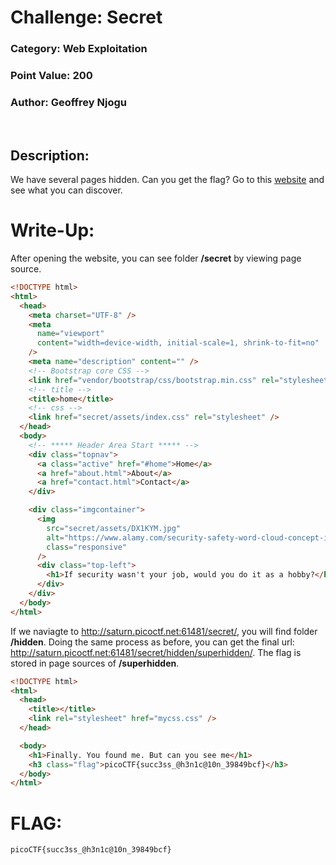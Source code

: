 # **Challenge:** Secret

### **Category:** Web Exploitation
### **Point Value:** 200
### **Author:** Geoffrey Njogu
<br>

## **Description:**
We have several pages hidden. Can you get the flag? Go to this [website](http://saturn.picoctf.net:61481/) and see what you can discover.


# **Write-Up:**
After opening the website, you can see folder **/secret** by viewing page source. 
```html
<!DOCTYPE html>
<html>
  <head>
    <meta charset="UTF-8" />
    <meta
      name="viewport"
      content="width=device-width, initial-scale=1, shrink-to-fit=no"
    />
    <meta name="description" content="" />
    <!-- Bootstrap core CSS -->
    <link href="vendor/bootstrap/css/bootstrap.min.css" rel="stylesheet" />
    <!-- title -->
    <title>home</title>
    <!-- css -->
    <link href="secret/assets/index.css" rel="stylesheet" />
  </head>
  <body>
    <!-- ***** Header Area Start ***** -->
    <div class="topnav">
      <a class="active" href="#home">Home</a>
      <a href="about.html">About</a>
      <a href="contact.html">Contact</a>
    </div>

    <div class="imgcontainer">
      <img
        src="secret/assets/DX1KYM.jpg"
        alt="https://www.alamy.com/security-safety-word-cloud-concept-image-image67649784.html"
        class="responsive"
      />
      <div class="top-left">
        <h1>If security wasn't your job, would you do it as a hobby?</h1>
      </div>
    </div>
  </body>
</html>

```
If we naviagte to http://saturn.picoctf.net:61481/secret/, you will find folder **/hidden**. 
Doing the same process as before, you can get the final url: http://saturn.picoctf.net:61481/secret/hidden/superhidden/.
The flag is stored in page sources of **/superhidden**.
```html
<!DOCTYPE html>
<html>
  <head>
    <title></title>
    <link rel="stylesheet" href="mycss.css" />
  </head>

  <body>
    <h1>Finally. You found me. But can you see me</h1>
    <h3 class="flag">picoCTF{succ3ss_@h3n1c@10n_39849bcf}</h3>
  </body>
</html>

```
  
# **FLAG:** 
```
picoCTF{succ3ss_@h3n1c@10n_39849bcf}
```
